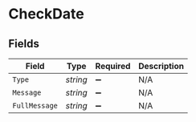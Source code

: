 # CheckDate


## Fields

| Field              | Type               | Required           | Description        |
| ------------------ | ------------------ | ------------------ | ------------------ |
| `Type`             | *string*           | :heavy_minus_sign: | N/A                |
| `Message`          | *string*           | :heavy_minus_sign: | N/A                |
| `FullMessage`      | *string*           | :heavy_minus_sign: | N/A                |
